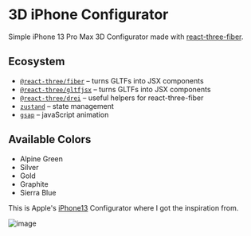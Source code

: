 # 3D iPhone Configurator



Simple iPhone 13 Pro Max 3D Configurator made with [react-three-fiber](https://github.com/pmndrs/react-three-fiber).

## Ecosystem
- [`@react-three/fiber`](https://github.com/pmndrs/react-three-fiber) &ndash; turns GLTFs into JSX components
- [`@react-three/gltfjsx`](https://github.com/pmndrs/gltfjsx) &ndash; turns GLTFs into JSX components
- [`@react-three/drei`](https://github.com/pmndrs/drei) &ndash; useful helpers for react-three-fiber
- [`zustand`](https://github.com/pmndrs/zustand) &ndash; state management
- [`gsap`](https://greensock.com/gsap/) &ndash; javaScript animation

## Available Colors
* Alpine Green
* Silver
* Gold
* Graphite
* Sierra Blue

This is Apple's [iPhone13](https://www.apple.com/ph/iphone-13-pro/) Configurator where I got the inspiration from.

![image](https://user-images.githubusercontent.com/78056869/162715905-4108e5ea-db90-4982-8050-143744931e68.png)
